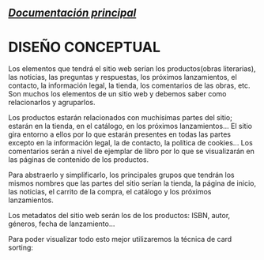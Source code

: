 _[Documentación principal](/Documentacion.md)_
---

# DISEÑO CONCEPTUAL

Los elementos que tendrá el sitio web serían los productos(obras literarias), las noticias, las preguntas y respuestas, los próximos lanzamientos, el contacto, la información legal, la tienda, los comentarios de las obras, etc. Son muchos los elementos de un sitio web y debemos saber como relacionarlos y agruparlos. 

Los productos estarán relacionados con muchísimas partes del sitio; estarán en la tienda, en el catálogo, en los próximos lanzamientos... El sitio gira entorno a ellos por lo que estarán presentes en todas las partes excepto en la información legal, la de contacto, la política de cookies... Los comentarios serán a nivel de ejemplar de libro por lo que se visualizarán en las páginas de contenido de los productos. 

Para abstraerlo y simplificarlo, los principales grupos que tendrán los mismos nombres que las partes del sitio serían la tienda, la página de inicio, las noticias, el carrito de la compra, el catálogo y los próximos lanzamientos.

Los metadatos del sitio web serán los de los productos: ISBN, autor, géneros, fecha de lanzamiento...

Para poder visualizar todo esto mejor utilizaremos la técnica de card sorting:
